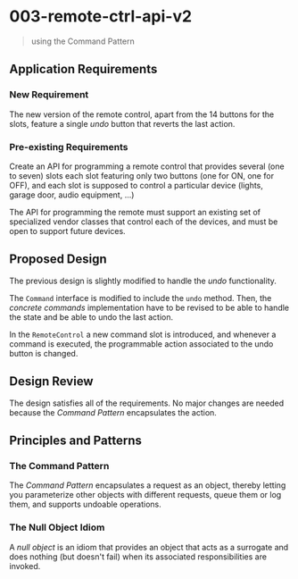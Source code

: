 # 003-remote-ctrl-api-v2
> using the Command Pattern

## Application Requirements

### New Requirement
The new version of the remote control, apart from the 14 buttons for the slots, feature a single *undo* button that reverts the last action.

### Pre-existing Requirements
Create an API for programming a remote control that provides several (one to seven) slots each slot featuring only two buttons (one for ON, one for OFF), and each slot is supposed to control a particular device (lights, garage door, audio equipment, ...)

The API for programming the remote must support an existing set of specialized vendor classes that control each of the devices, and must be open to support future devices.

## Proposed Design
The previous design is slightly modified to handle the *undo* functionality. 

The `Command` interface is modified to include the `undo` method. Then, the *concrete commands* implementation have to be revised to be able to handle the state and be able to undo the last action.

In the `RemoteControl` a new command slot is introduced, and whenever a command is executed, the programmable action associated to the undo button is changed.

## Design Review
The design satisfies all of the requirements. No major changes are needed because the *Command Pattern* encapsulates the action.


## Principles and Patterns

### The Command Pattern
The *Command Pattern* encapsulates a request as an object, thereby letting you parameterize other objects with different requests, queue them or log them, and supports undoable operations.

### The Null Object Idiom
A *null object* is an idiom that provides an object that acts as a surrogate and does nothing (but doesn't fail) when its associated responsibilities are invoked. 
